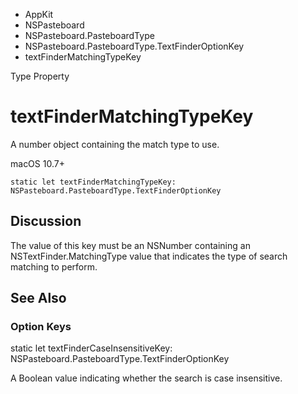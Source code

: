 

- AppKit
- NSPasteboard
- NSPasteboard.PasteboardType
- NSPasteboard.PasteboardType.TextFinderOptionKey
-  textFinderMatchingTypeKey 

Type Property

# textFinderMatchingTypeKey

A number object containing the match type to use.

macOS 10.7+

``` source
static let textFinderMatchingTypeKey: NSPasteboard.PasteboardType.TextFinderOptionKey
```

## Discussion

The value of this key must be an NSNumber containing an NSTextFinder.MatchingType value that indicates the type of search matching to perform.

## See Also

### Option Keys

static let textFinderCaseInsensitiveKey: NSPasteboard.PasteboardType.TextFinderOptionKey

A Boolean value indicating whether the search is case insensitive.

